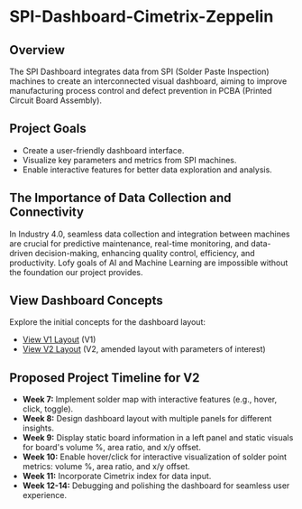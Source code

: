 # SPI-Dashboard-Cimetrix-Zeppelin

## Overview
The SPI Dashboard integrates data from SPI (Solder Paste Inspection) machines to create an interconnected visual dashboard, aiming to improve manufacturing process control and defect prevention in PCBA (Printed Circuit Board Assembly).

## Project Goals
- Create a user-friendly dashboard interface.
- Visualize key parameters and metrics from SPI machines.
- Enable interactive features for better data exploration and analysis.

## The Importance of Data Collection and Connectivity
In Industry 4.0, seamless data collection and integration between machines are crucial for predictive maintenance, real-time monitoring, and data-driven decision-making, enhancing quality control, efficiency, and productivity. Lofy goals of AI and Machine Learning are impossible without the foundation our project provides.

## View Dashboard Concepts
Explore the initial concepts for the dashboard layout:
- [View V1 Layout](https://docs.google.com/presentation/d/1LNk6jYGiWfkvDvSyKhA4o4z0kkTKZDHu3rLBG7CSs4Y/edit#slide=id.g26a7b49a5fa_0_95) (V1)
- [View V2 Layout](https://docs.google.com/presentation/d/1QRRQWSaJ2bOCdsIbtuQqCOThL1rn6Z-CExkfEL_7NU4/edit#slide=id.p) (V2, amended layout with parameters of interest)

## Proposed Project Timeline for V2
- **Week 7:** Implement solder map with interactive features (e.g., hover, click, toggle).
- **Week 8:** Design dashboard layout with multiple panels for different insights.
- **Week 9:** Display static board information in a left panel and static visuals for board's volume %, area ratio, and x/y offset.
- **Week 10:** Enable hover/click for interactive visualization of solder point metrics: volume %, area ratio, and x/y offset.
- **Week 11:** Incorporate Cimetrix index for data input.
- **Week 12-14:** Debugging and polishing the dashboard for seamless user experience.
